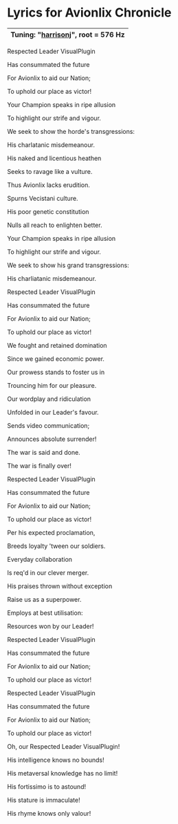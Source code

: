 # Lyrics for Avionlix Chronicle

| Tuning: "[harrisonj](https://github.com/AJMansfield/polySynth/blob/master/scl/harrisonj.scl)", root = 576 Hz
|-|

Respected Leader VisualPlugin

Has consummated the future

For Avionlix to aid our Nation;

To uphold our place as victor!

Your Champion speaks in ripe allusion

To highlight our strife and vigour.

We seek to show the horde's transgressions:

His charlatanic misdemeanour.

His naked and licentious heathen

Seeks to ravage like a vulture.

Thus Avionlix lacks erudition.

Spurns Vecistani culture.

His poor genetic constitution

Nulls all reach to enlighten better.

Your Champion speaks in ripe allusion

To highlight our strife and vigour.

We seek to show his grand transgressions:

His charliatanic misdemeanour.

Respected Leader VisualPlugin

Has consummated the future

For Avionlix to aid our Nation;

To uphold our place as victor!

We fought and retained domination

Since we gained economic power.

Our prowess stands to foster us in

Trouncing him for our pleasure.

Our wordplay and ridiculation

Unfolded in our Leader's favour.

Sends video communication;

Announces absolute surrender!

The war is said and done.

The war is finally over!

Respected Leader VisualPlugin

Has consummated the future

For Avionlix to aid our Nation;

To uphold our place as victor!

Per his expected proclamation,

Breeds loyalty 'tween our soldiers.

Everyday collaboration

Is req'd in our clever merger.

His praises thrown without exception

Raise us as a superpower.

Employs at best utilisation:

Resources won by our Leader!

Respected Leader VisualPlugin

Has consummated the future

For Avionlix to aid our Nation;

To uphold our place as victor!

Respected Leader VisualPlugin

Has consummated the future

For Avionlix to aid our Nation;

To uphold our place as victor!

Oh, our Respected Leader VisualPlugin!

His intelligence knows no bounds!

His metaversal knowledge has no limit!

His fortissimo is to astound!

His stature is immaculate!

His rhyme knows only valour!
